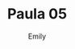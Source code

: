 ---
layout: page
title:  "Paula 05"
image: paula_05.jpg
categories: [Front, Gallery]
author: Emily
---